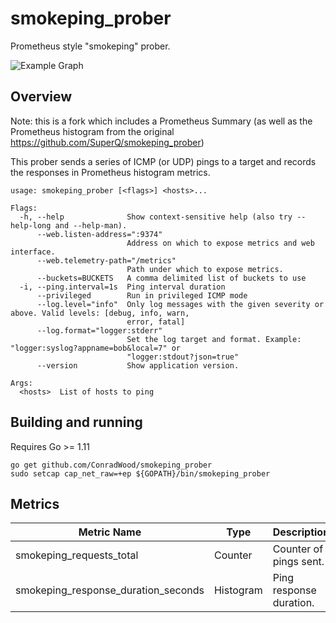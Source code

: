 # smokeping_prober
Prometheus style "smokeping" prober.

![Example Graph](example-graph.png)

## Overview
Note: this is a fork which includes a Prometheus Summary (as well as the Prometheus histogram from the original https://github.com/SuperQ/smokeping_prober)

This prober sends a series of ICMP (or UDP) pings to a target and records the responses in Prometheus histogram metrics.

```
usage: smokeping_prober [<flags>] <hosts>...

Flags:
  -h, --help              Show context-sensitive help (also try --help-long and --help-man).
      --web.listen-address=":9374"
                          Address on which to expose metrics and web interface.
      --web.telemetry-path="/metrics"  
                          Path under which to expose metrics.
      --buckets=BUCKETS   A comma delimited list of buckets to use
  -i, --ping.interval=1s  Ping interval duration
      --privileged        Run in privileged ICMP mode
      --log.level="info"  Only log messages with the given severity or above. Valid levels: [debug, info, warn,
                          error, fatal]
      --log.format="logger:stderr"  
                          Set the log target and format. Example: "logger:syslog?appname=bob&local=7" or
                          "logger:stdout?json=true"
      --version           Show application version.

Args:
  <hosts>  List of hosts to ping
```

## Building and running

Requires Go >= 1.11

```console
go get github.com/ConradWood/smokeping_prober
sudo setcap cap_net_raw=+ep ${GOPATH}/bin/smokeping_prober
```

## Metrics

 Metric Name                            | Type       | Description
----------------------------------------|------------|-------------------------------------------
 smokeping\_requests\_total             | Counter    | Counter of pings sent.
 smokeping\_response\_duration\_seconds | Histogram  | Ping response duration.
